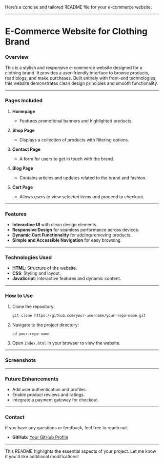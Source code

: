 Here’s a concise and tailored README file for your e-commerce website:

---

# **E-Commerce Website for Clothing Brand**

### **Overview**  
This is a stylish and responsive e-commerce website designed for a clothing brand. It provides a user-friendly interface to browse products, read blogs, and make purchases. Built entirely with front-end technologies, this website demonstrates clean design principles and smooth functionality.

---

### **Pages Included**  
1. **Homepage**  
   - Features promotional banners and highlighted products.

2. **Shop Page**  
   - Displays a collection of products with filtering options.

3. **Contact Page**  
   - A form for users to get in touch with the brand.

4. **Blog Page**  
   - Contains articles and updates related to the brand and fashion.

5. **Cart Page**  
   - Allows users to view selected items and proceed to checkout.

---

### **Features**  
- **Interactive UI** with clean design elements.  
- **Responsive Design** for seamless performance across devices.  
- **Dynamic Cart Functionality** for adding/removing products.  
- **Simple and Accessible Navigation** for easy browsing.

---

### **Technologies Used**  
- **HTML**: Structure of the website.  
- **CSS**: Styling and layout.  
- **JavaScript**: Interactive features and dynamic content.

---

### **How to Use**  
1. Clone the repository:  
   ```bash
   git clone https://github.com/your-username/your-repo-name.git
   ```
2. Navigate to the project directory:  
   ```bash
   cd your-repo-name
   ```
3. Open `index.html` in your browser to view the website.

---

### **Screenshots**  


---

### **Future Enhancements**  
- Add user authentication and profiles.  
- Enable product reviews and ratings.  
- Integrate a payment gateway for checkout.  

---

### **Contact**  
If you have any questions or feedback, feel free to reach out:  
- **GitHub:** [Your GitHub Profile](https://github.com/Ganesh-alt1807)   

---

This README highlights the essential aspects of your project. Let me know if you'd like additional modifications!
